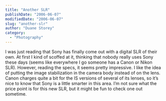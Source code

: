 ```yaml
---
title: "Another SLR"
publishDate: "2006-06-07"
modifiedDate: "2006-06-07"
slug: "another-slr"
author: "Duane Storey"
category:
  - "Photography"
---
```


I was just reading that Sony has finally come out with a digital SLR of their own. At first I kind of scoffed at it, thinking that nobody really uses Sony these days (seems like everywhere I go someone has a Canon or Nikon SLR). However, reading the specs, it seems pretty impressive. I like the idea of putting the image stabilization in the camera body instead of on the lens. Canon charges quite a bit for the IS versions of several of its lenses, so it’s nice to know that Sony is a little smarter in this area. I’m not sure what the price point is for this new SLR, but it might be fun to check one out sometime.